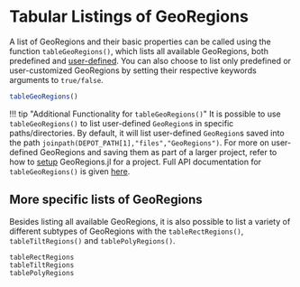 # Tabular Listings of GeoRegions

A list of GeoRegions and their basic properties can be called using the function `tableGeoRegions()`, which lists all available GeoRegions, both predefined and [user-defined](/tutorials/overview). You can also choose to list only predefined or user-customized GeoRegions by setting their respective keywords arguments to `true/false`.

```julia
tableGeoRegions()
```

!!! tip "Additional Functionality for `tableGeoRegions()`"
    It is possible to use `tableGeoRegions()` to list user-defined `GeoRegion`s in specific paths/directories. By default, it will list user-defined `GeoRegion`s saved into the path `joinpath(DEPOT_PATH[1],"files","GeoRegions")`. For more on user-defined GeoRegions and saving them as part of a larger project, refer to how to [setup](/tutorials/setup) GeoRegions.jl for a project. Full API documentation for `tableGeoRegions()` is given [here](/tutorials/overview#Table-of-user-defined-GeoRegions).

## More specific lists of GeoRegions

Besides listing all available GeoRegions, it is also possible to list a variety of different subtypes of GeoRegions with the `tableRectRegions()`, `tableTiltRegions()` and `tablePolyRegions()`.

```@docs
tableRectRegions
tableTiltRegions
tablePolyRegions
```